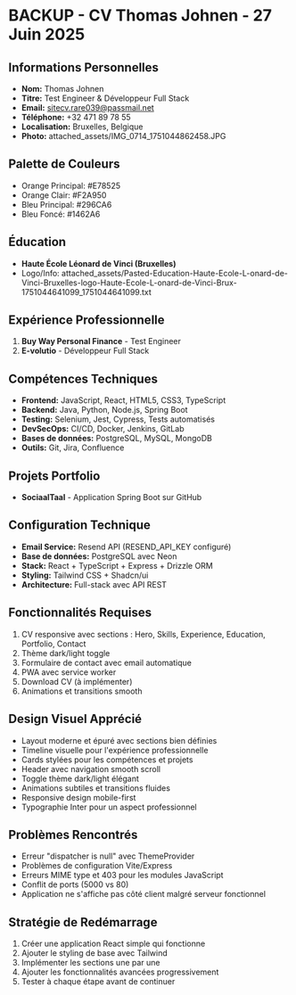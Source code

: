 # BACKUP - CV Thomas Johnen - 27 Juin 2025

## Informations Personnelles
- **Nom:** Thomas Johnen
- **Titre:** Test Engineer & Développeur Full Stack
- **Email:** sitecv.rare039@passmail.net
- **Téléphone:** +32 471 89 78 55
- **Localisation:** Bruxelles, Belgique
- **Photo:** attached_assets/IMG_0714_1751044862458.JPG

## Palette de Couleurs
- Orange Principal: #E78525
- Orange Clair: #F2A950
- Bleu Principal: #296CA6
- Bleu Foncé: #1462A6

## Éducation
- **Haute École Léonard de Vinci (Bruxelles)**
- Logo/Info: attached_assets/Pasted-Education-Haute-Ecole-L-onard-de-Vinci-Bruxelles-logo-Haute-Ecole-L-onard-de-Vinci-Brux-1751044641099_1751044641099.txt

## Expérience Professionnelle
1. **Buy Way Personal Finance** - Test Engineer
2. **E-volutio** - Développeur Full Stack

## Compétences Techniques
- **Frontend:** JavaScript, React, HTML5, CSS3, TypeScript
- **Backend:** Java, Python, Node.js, Spring Boot
- **Testing:** Selenium, Jest, Cypress, Tests automatisés
- **DevSecOps:** CI/CD, Docker, Jenkins, GitLab
- **Bases de données:** PostgreSQL, MySQL, MongoDB
- **Outils:** Git, Jira, Confluence

## Projets Portfolio
- **SociaalTaal** - Application Spring Boot sur GitHub

## Configuration Technique
- **Email Service:** Resend API (RESEND_API_KEY configuré)
- **Base de données:** PostgreSQL avec Neon
- **Stack:** React + TypeScript + Express + Drizzle ORM
- **Styling:** Tailwind CSS + Shadcn/ui
- **Architecture:** Full-stack avec API REST

## Fonctionnalités Requises
1. CV responsive avec sections : Hero, Skills, Experience, Education, Portfolio, Contact
2. Thème dark/light toggle
3. Formulaire de contact avec email automatique
4. PWA avec service worker
5. Download CV (à implémenter)
6. Animations et transitions smooth

## Design Visuel Apprécié
- Layout moderne et épuré avec sections bien définies
- Timeline visuelle pour l'expérience professionnelle
- Cards stylées pour les compétences et projets
- Header avec navigation smooth scroll
- Toggle thème dark/light élégant
- Animations subtiles et transitions fluides
- Responsive design mobile-first
- Typographie Inter pour un aspect professionnel

## Problèmes Rencontrés
- Erreur "dispatcher is null" avec ThemeProvider
- Problèmes de configuration Vite/Express
- Erreurs MIME type et 403 pour les modules JavaScript
- Conflit de ports (5000 vs 80)
- Application ne s'affiche pas côté client malgré serveur fonctionnel

## Stratégie de Redémarrage
1. Créer une application React simple qui fonctionne
2. Ajouter le styling de base avec Tailwind
3. Implémenter les sections une par une
4. Ajouter les fonctionnalités avancées progressivement
5. Tester à chaque étape avant de continuer